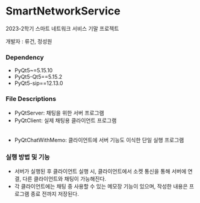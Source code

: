 # SmartNetworkService
2023-2학기 스마트 네트워크 서비스 기말 프로젝트

개발자 : 류건, 정성원

### Dependency

* PyQt5~=5.15.10
* PyQt5-Qt5==5.15.2
* PyQt5-sip==12.13.0

### File Descriptions

* PyQtServer: 채팅을 위한 서버 프로그램
* PyQtClient: 실제 채팅용 클라이언트 프로그램
######
* PyQtChatWithMemo: 클라이언트에 서버 기능도 이식한 단일 실행 프로그램

### 실행 방법 및 기능

* 서버가 실행된 후 클라이언트 실행 시, 클라이언트에서 소켓 통신을 통해 서버에 연결, 다른 클라이언트와 채팅이 가능해진다.
* 각 클라이언트에는 채팅 중 사용할 수 있는 메모장 기능이 있으며, 작성한 내용은 프로그램 종료 전까지 저장된다.